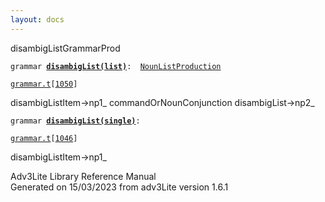 ```yaml
---
layout: docs
---
```

<span class="title">disambigList</span><span class="type">GrammarProd</span>

`grammar `**[`disambigList(list)`](../object/disambigList(list).html)**` :   `[`NounListProduction`](../object/NounListProduction.html)

[`grammar.t`](../file/grammar.t.html)`[`[`1050`](../source/grammar.t.html#1050)`]`



disambigListItem-\>np1\_ commandOrNounConjunction disambigList-\>np2\_  



`grammar `**[`disambigList(single)`](../object/disambigList(single).html)**` : `

[`grammar.t`](../file/grammar.t.html)`[`[`1046`](../source/grammar.t.html#1046)`]`



disambigListItem-\>np1\_





Adv3Lite Library Reference Manual  
Generated on 15/03/2023 from adv3Lite version 1.6.1



